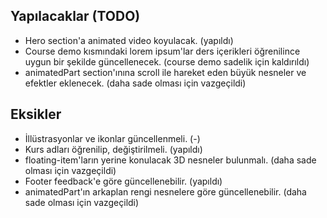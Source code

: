 ## Yapılacaklar (TODO)

- Hero section'a animated video koyulacak. (yapıldı)
- Course demo kısmındaki lorem ipsum'lar ders içerikleri öğrenilince uygun bir şekilde güncellenecek. (course demo sadelik için kaldırıldı)
- animatedPart section'ınına scroll ile hareket eden büyük nesneler ve efektler eklenecek. (daha sade olması için vazgeçildi)

## Eksikler

- İllüstrasyonlar ve ikonlar güncellenmeli. (-)
- Kurs adları öğrenilip, değiştirilmeli. (yapıldı)
- floating-item'ların yerine konulacak 3D nesneler bulunmalı. (daha sade olması için vazgeçildi)
- Footer feedback'e göre güncellenebilir. (yapıldı)
- animatedPart'ın arkaplan rengi nesnelere göre güncellenebilir. (daha sade olması için vazgeçildi)

